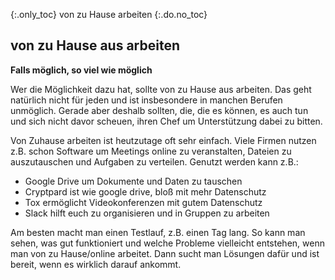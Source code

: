 {:.only_toc}
von zu Hause arbeiten
{:.do.no_toc}

## von zu Hause aus arbeiten
**Falls möglich, so viel wie möglich** 

Wer die Möglichkeit dazu hat, sollte von zu Hause aus arbeiten. Das geht natürlich nicht für jeden und ist insbesondere in manchen Berufen unmöglich. Gerade aber deshalb sollten, die, die es können, es auch tun und sich nicht davor scheuen, ihren Chef um Unterstützung dabei zu bitten.

Von Zuhause arbeiten ist heutzutage oft sehr einfach.
Viele Firmen nutzen z.B. schon Software um Meetings online zu veranstalten, Dateien zu auszutauschen und Aufgaben zu verteilen.
Genutzt werden kann z.B.:

- Google Drive um Dokumente und Daten zu tauschen
- Cryptpard ist wie google drive, bloß mit mehr Datenschutz
- Tox ermöglicht Videokonferenzen mit gutem Datenschutz
- Slack hilft euch zu organisieren und in Gruppen zu arbeiten

Am besten macht man einen Testlauf, z.B. einen Tag lang.
So kann man sehen, was gut funktioniert und welche Probleme vielleicht entstehen, wenn man von zu Hause/online arbeitet. Dann sucht man Lösungen dafür und ist bereit, wenn es wirklich darauf ankommt.
